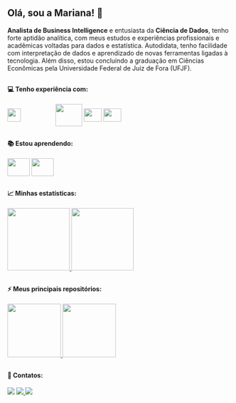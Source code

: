 ## Olá, sou a Mariana! :cherry_blossom:

**Analista de Business Intelligence** e entusiasta da **Ciência de Dados**, tenho forte aptidão analítica, com meus estudos e experiências profissionais e acadêmicas voltadas para dados e estatística. Autodidata, tenho facilidade com interpretação de dados e aprendizado de novas ferramentas ligadas à tecnologia. Além disso, estou concluindo a graduação em Ciências Econômicas pela Universidade Federal de Juiz de Fora (UFJF).

##

#### 💻 Tenho experiência com:
<div style="display: inline_block">
  <img align="center" height="30" width="30"  src="https://upload.wikimedia.org/wikipedia/commons/thumb/c/cf/New_Power_BI_Logo.svg/512px-New_Power_BI_Logo.svg.png">
  <img align="center" height="15" width="70"  src="https://upload.wikimedia.org/wikipedia/commons/thumb/4/4b/Tableau_Logo.png/512px-Tableau_Logo.png" />
  <img align="center" height="50" width="60" src="https://cdn.jsdelivr.net/gh/devicons/devicon/icons/mysql/mysql-original-wordmark.svg" />
  <img align="center" height="30" width="40" src="https://cdn.jsdelivr.net/gh/devicons/devicon/icons/rstudio/rstudio-original.svg" />
  <img align="center" height="30" width="40" src="https://cdn.jsdelivr.net/gh/devicons/devicon/icons/vscode/vscode-original.svg" />
</div>

## 

#### 📚 Estou aprendendo:
<div style="display: inline_block">
  <img align="center" height="40" width="50" src="https://cdn.jsdelivr.net/gh/devicons/devicon/icons/python/python-original-wordmark.svg" />
  <img align="center" height="40" width="50"  src="https://cdn.jsdelivr.net/gh/devicons/devicon/icons/jupyter/jupyter-original-wordmark.svg" />
</div>

## 

#### 📈 Minhas estatísticas:
<div>
 <a href="https://github.com/maricae">
  <img height="140em" src="https://github-readme-stats.vercel.app/api?username=maricae&show_icons=true&theme=panda&include_commits=true"/>
</a>

<a href="https://github.com/maricae">
  <img height="140em" src="https://github-readme-stats.vercel.app/api/top-langs/?username=maricae&layout=compact&langs_count=8&theme=panda"/>
</a>
</div>

## 
  
#### ⚡ Meus principais repositórios:
<a href="https://github.com/maricae/Clustering-R">
  <img height="120em" src="https://github-readme-stats.vercel.app/api/pin/?username=maricae&repo=Clustering-R&theme=panda" />
</a>

<a href="https://github.com/karinnecristina/Engenharia_de_Dados">
  <img height="120em" src="https://github-readme-stats.vercel.app/api/pin/?username=maricae&repo=Data_ingestion_R&theme=panda" />
</a>

##

#### 📲 Contatos:
<div>
 <a href="https://www.linkedin.com/in/mariana-caetano-vidal/" target="_blank"><img src="https://img.shields.io/badge/-LinkedIn-%230077B5?style=for-the-badge&logo=linkedin&logoColor=white" target="_blank"></a> 
 <a href="https://medium.com/@maricae26" target="_blank"><img src="https://img.shields.io/badge/Medium-12100E?style=for-the-badge&logo=medium&logoColor=white" target="_blank"> </a>
 <a href="https://www.instagram.com/maricae26/" target="_blank"><img src="https://img.shields.io/badge/-Instagram-%23E4405F?style=for-the-badge&logo=instagram&logoColor=white" target="_blank"></a> 
</div> 
